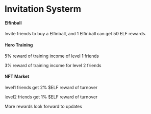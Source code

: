 # Invitation Systerm

#### Elfinball

Invite friends to buy a Elfinball, and 1 Elfinball can get 50 ELF rewards.

#### Hero Training

5% reward of training income of level 1 friends

3% reward of training income for level 2 friends

#### NFT Market

level1 friends get 2% $ELF reward of turnover

level2 friends get 1% $ELF reward of turnover

More rewards look forward to updates

